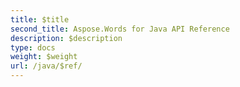 ```yaml
---
title: $title
second_title: Aspose.Words for Java API Reference
description: $description
type: docs
weight: $weight
url: /java/$ref/
---
```

